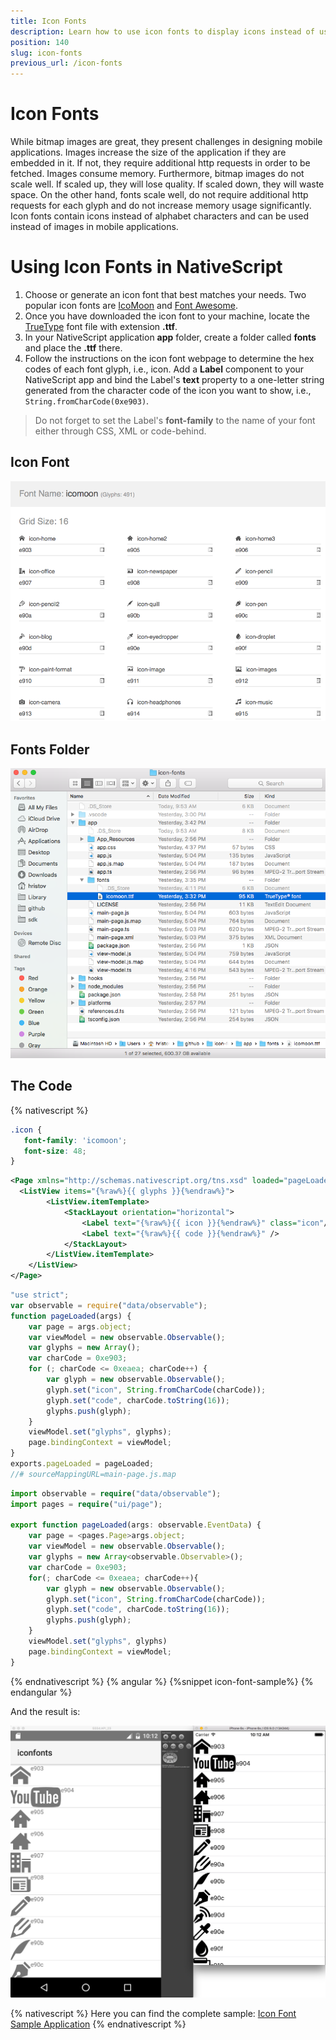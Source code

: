 ```yaml
---
title: Icon Fonts
description: Learn how to use icon fonts to display icons instead of using images.
position: 140
slug: icon-fonts
previous_url: /icon-fonts
---
```


# Icon Fonts
While bitmap images are great, they present challenges in designing mobile applications. Images increase the size of the application if they are embedded in it. If not, they require additional http requests in order to be fetched. Images consume memory. Furthermore, bitmap images do not scale well. If scaled up, they will lose quality. If scaled down, they will waste space. On the other hand, fonts scale well, do not require additional http requests for each glyph and do not increase memory usage significantly. Icon fonts contain icons instead of alphabet characters and can be used instead of images in mobile applications.

# Using Icon Fonts in NativeScript
1. Choose or generate an icon font that best matches your needs. Two popular icon fonts are [IcoMoon](https://icomoon.io/) and [Font Awesome](https://fortawesome.github.io/Font-Awesome/).
2. Once you have downloaded the icon font to your machine, locate the [TrueType](https://en.wikipedia.org/wiki/TrueType) font file with extension **.ttf**.
3. In your NativeScript application **app** folder, create a folder called **fonts** and place the **.ttf** there.
4. Follow the instructions on the icon font webpage to determine the hex codes of each font glyph, i.e., icon. Add a **Label** component to your NativeScript app and bind the Label's **text** property to a one-letter string generated from the character code of the icon you want to show, i.e., `String.fromCharCode(0xe903)`.

> Do not forget to set the Label's **font-family** to the name of your font either through CSS, XML or code-behind.

## Icon Font
![icomoon](../img/modules/icon-fonts/icomoon.png "Icomoon")

## Fonts Folder
![icon-fonts](../img/modules/icon-fonts/fonts-folder.png "Fonts Folder")

## The Code
{% nativescript %}
``` CSS
.icon {
   font-family: 'icomoon';
   font-size: 48;
}
```
``` XML
<Page xmlns="http://schemas.nativescript.org/tns.xsd" loaded="pageLoaded">
  <ListView items="{%raw%}{{ glyphs }}{%endraw%}">
        <ListView.itemTemplate>
            <StackLayout orientation="horizontal">
                <Label text="{%raw%}{{ icon }}{%endraw%}" class="icon"/>
                <Label text="{%raw%}{{ code }}{%endraw%}" />
            </StackLayout>
        </ListView.itemTemplate>
    </ListView>
</Page>
```
``` JavaScript
"use strict";
var observable = require("data/observable");
function pageLoaded(args) {
    var page = args.object;
    var viewModel = new observable.Observable();
    var glyphs = new Array();
    var charCode = 0xe903;
    for (; charCode <= 0xeaea; charCode++) {
        var glyph = new observable.Observable();
        glyph.set("icon", String.fromCharCode(charCode));
        glyph.set("code", charCode.toString(16));
        glyphs.push(glyph);
    }
    viewModel.set("glyphs", glyphs);
    page.bindingContext = viewModel;
}
exports.pageLoaded = pageLoaded;
//# sourceMappingURL=main-page.js.map
```
``` TypeScript
import observable = require("data/observable");
import pages = require("ui/page");

export function pageLoaded(args: observable.EventData) {
    var page = <pages.Page>args.object;
    var viewModel = new observable.Observable();
    var glyphs = new Array<observable.Observable>();
    var charCode = 0xe903;
    for(; charCode <= 0xeaea; charCode++){
        var glyph = new observable.Observable();
        glyph.set("icon", String.fromCharCode(charCode));
        glyph.set("code", charCode.toString(16));
        glyphs.push(glyph);
    }
    viewModel.set("glyphs", glyphs)
    page.bindingContext = viewModel;
}
```
{% endnativescript %}
{% angular %}
{%snippet icon-font-sample%}
{% endangular %}

And the result is:

![sample-app](../img/modules/icon-fonts/sample-app.png "Sample App")

{% nativescript %}
Here you can find the complete sample: [Icon Font Sample Application](https://github.com/NativeScript/icon-fonts)
{% endnativescript %}
